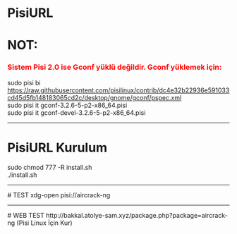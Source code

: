 # PisiURL
# NOT:
<h3><font color="red">Sistem Pisi 2.0 ise Gconf yüklü değildir. Gconf yüklemek için:</font></h3>

sudo pisi bi https://raw.githubusercontent.com/pisilinux/contrib/dc4e32b22936e591033cd45d5fb148183065cd2c/desktop/gnome/gconf/pspec.xml<br>
sudo pisi it gconf-3.2.6-5-p2-x86_64.pisi<br>
sudo pisi it gconf-devel-3.2.6-5-p2-x86_64.pisi<br>
<hr>

# PisiURL Kurulum
sudo chmod 777 -R install.sh<br>
./install.sh
<hr>
# TEST
xdg-open pisi://aircrack-ng
<hr>
# WEB TEST
http://bakkal.atolye-sam.xyz/package.php?package=aircrack-ng (Pisi Linux İçin Kur)
